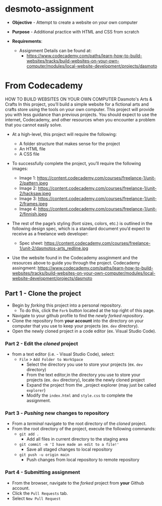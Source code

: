 # desmoto-assignment

* **Objective** - Attempt to create a website on your own computer
* **Purpose** - Additional practice with HTML and CSS from scratch
* **Requirements**:
  
    * Assignment Details can be found at:  
        * https://www.codecademy.com/paths/learn-how-to-build-websites/tracks/build-websites-on-your-own-computer/modules/local-website-development/projects/dasmoto

# From Codecademy

HOW TO BUILD WEBSITES ON YOUR OWN COMPUTER
Dasmoto's Arts & Crafts
In this project, you’ll build a simple website for a fictional arts and crafts store using the tools on your own computer. This project will provide you with less guidance than previous projects. You should expect to use the internet, Codecademy, and other resources when you encounter a problem that you cannot easily solve.

* At a high-level, this project will require the following:

    * A folder structure that makes sense for the project
    * An HTML file
    * A CSS file
* To successfully complete the project, you’ll require the following images:

    * Image 1: https://content.codecademy.com/courses/freelance-1/unit-2/pattern.jpeg
    * Image 2: https://content.codecademy.com/courses/freelance-1/unit-2/hacksaw.jpeg
    * Image 3: https://content.codecademy.com/courses/freelance-1/unit-2/frames.jpeg
    * Image 4: https://content.codecademy.com/courses/freelance-1/unit-2/finnish.jpeg

* The rest of the page’s styling (font sizes, colors, etc.) is outlined in the following design spec, which is a standard document you’d expect to receive as a freelance web developer:

  * Spec sheet: https://content.codecademy.com/courses/freelance-1/unit-2/dasmotos-arts_redline.jpg

* Use the website found in the Codecademy assginment and the resources above to guide you through the project.
Codecademy assingment:  https://www.codecademy.com/paths/learn-how-to-build-websites/tracks/build-websites-on-your-own-computer/modules/local-website-development/projects/dasmoto

## Part 1 - Clone the project

* Begin by _forking_ this project into a personal repository.
   * To do this, click the `Fork` button located at the top right of this page.
* Navigate to your github profile to find the _newly forked repository_.
* Clone the repository from **your account** into the directory on your computer that you use to keep your projects (ex. `dev` directory).
* Open the newly cloned project in a code editor (ex. Visual Studio Code).

### Part 2 - Edit the _cloned_ project

* from a text editor (i.e. - Visual Studio Code), select:
  * `File` > `Add Folder to WorkSpace`
    * Select the directory you use to store your projects (ex. `dev` directory) 
    * From the text editor,in the directory you use to store your projects (ex. `dev` directory), locate the newly cloned project
    * Expand the project from the _project explorer (may just be called `explorer`)
    * Modify the `index.html` and `style.css` to complete the assignment.
    

### Part 3 - _Pushing_ new changes to repository

* From a _terminal_ navigate to the root directory of the _cloned_ project.
* From the root directory of the project, execute the following commands:
    * `git add .`
        * Add all files in current directory to the staging area       
    * `git commit -m 'I have made an edit to a file!'`
        * Save all staged changes to local repository
    * `git push -u origin main`
        * Push changes from local repository to remote repository

### Part 4 - Submitting assignment

* From the browser, navigate to the _forked_ project from **your** Github account.
* Click the `Pull Requests` tab.
* Select `New Pull Request`
